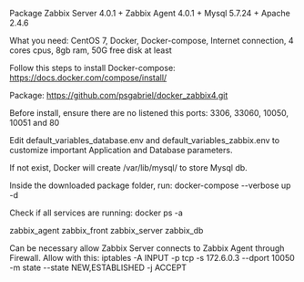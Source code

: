 Package Zabbix Server 4.0.1 + Zabbix Agent 4.0.1 + Mysql 5.7.24 + Apache 2.4.6

What you need:
CentOS 7, 
Docker, 
Docker-compose, 
Internet connection, 
4 cores cpus, 8gb ram, 50G free disk at least

Follow this steps to install Docker-compose:
https://docs.docker.com/compose/install/

Package:
https://github.com/psgabriel/docker_zabbix4.git

Before install, ensure there are no listened this ports:
3306, 33060, 10050, 10051 and 80

Edit default_variables_database.env and default_variables_zabbix.env to customize important Application and Database parameters.

If not exist, Docker will create /var/lib/mysql/ to store Mysql db.

Inside the downloaded package folder, run:
docker-compose --verbose up -d

Check if all services are running:
docker ps -a

zabbix_agent
zabbix_front
zabbix_server
zabbix_db

Can be necessary allow Zabbix Server connects to Zabbix Agent through Firewall.
Allow with this: iptables -A INPUT -p tcp -s 172.6.0.3 --dport 10050 -m state --state NEW,ESTABLISHED -j ACCEPT